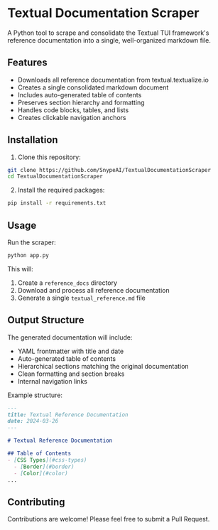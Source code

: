 # Textual Documentation Scraper

A Python tool to scrape and consolidate the Textual TUI framework's reference documentation into a single, well-organized markdown file.

## Features

- Downloads all reference documentation from textual.textualize.io
- Creates a single consolidated markdown document
- Includes auto-generated table of contents
- Preserves section hierarchy and formatting
- Handles code blocks, tables, and lists
- Creates clickable navigation anchors

## Installation

1. Clone this repository:
```bash
git clone https://github.com/SnypeAI/TextualDocumentationScraper
cd TextualDocumentationScraper
```

2. Install the required packages:
```bash
pip install -r requirements.txt
```

## Usage

Run the scraper:
```bash
python app.py
```

This will:
1. Create a `reference_docs` directory
2. Download and process all reference documentation
3. Generate a single `textual_reference.md` file

## Output Structure

The generated documentation will include:
- YAML frontmatter with title and date
- Auto-generated table of contents
- Hierarchical sections matching the original documentation
- Clean formatting and section breaks
- Internal navigation links

Example structure:
```markdown
---
title: Textual Reference Documentation
date: 2024-03-26
---

# Textual Reference Documentation

## Table of Contents
- [CSS Types](#css-types)
  - [Border](#border)
  - [Color](#color)
...
```

## Contributing

Contributions are welcome! Please feel free to submit a Pull Request.
